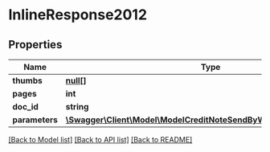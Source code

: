# InlineResponse2012

## Properties
Name | Type | Description | Notes
------------ | ------------- | ------------- | -------------
**thumbs** | [**null[]**](.md) |  | [optional] 
**pages** | **int** |  | [optional] 
**doc_id** | **string** |  | [optional] 
**parameters** | [**\Swagger\Client\Model\ModelCreditNoteSendByWithRenderParameters[]**](ModelCreditNoteSendByWithRenderParameters.md) |  | [optional] 

[[Back to Model list]](../../README.md#documentation-for-models) [[Back to API list]](../../README.md#documentation-for-api-endpoints) [[Back to README]](../../README.md)

